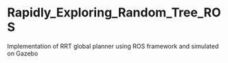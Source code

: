 # Rapidly_Exploring_Random_Tree_ROS
Implementation of RRT global planner using ROS framework and simulated on Gazebo
